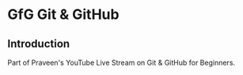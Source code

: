 # GfG Git & GitHub

## Introduction

Part of Praveen's YouTube Live Stream on Git & GitHub for Beginners.
